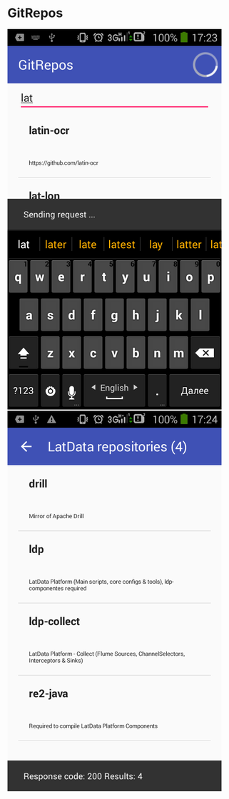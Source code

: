 # GitRepos

![alt text](./device-2017-09-26-172336.png  "GitRepos")
![alt text](./device-2017-09-26-172448.png  "GitRepos")
